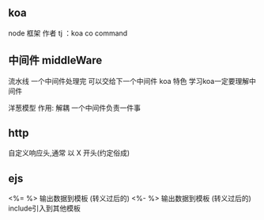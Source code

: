 ## koa
node 框架
作者 tj ：koa co command

## 中间件 middleWare
流水线
一个中间件处理完 可以交给下一个中间件
koa 特色  学习koa一定要理解中间件


洋葱模型
作用: 解耦  一个中间件负责一件事
## http
自定义响应头,通常 以 X 开头(约定俗成)

## ejs
<%= %> 输出数据到模板 (转义过后的)
<%- %> 输出数据到模板 (转义过后的)
include引入到其他模板  
